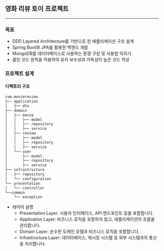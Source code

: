 ## 영화 리뷰 토이 프로젝트

------

### 목표
- DDD Layered Architecture를 기반으로 한 애플리케이션 구조 설계
- Spring Boot와 JPA를 활용한 백엔드 개발
- MongoDB를 데이터베이스로 사용하는 환경 구성 및 사용법 익히기
- 클린 코드 원칙을 적용하여 유지 보수성과 가독성이 높은 코드 작성

### 프로젝트 설계
#### 디렉토리 구조
```markdown
com.moviereview
├── application
│   ├── dto
├── domain
│   ├── movie
│   │   ├── model
│   │   ├── repository
│   │   ├── service
│   ├── review
│   │   ├── model
│   │   ├── repository
│   │   ├── service
│   └── user
│       ├── model
│       ├── repository
│       ├── service
├── infrastructure
│   ├── repository
│   └── configuration
└── presentation
│   └── controller
└──common
    └── exception
```
- 레이어 설명
  - Presentation Layer: 사용자 인터페이스, API 엔드포인트 등을 포함합니다.
  - Application Layer: 비즈니스 로직을 포함하지 않고, 애플리케이션의 흐름을 관리합니다.
  - Domain Layer: 순수한 도메인 모델과 비즈니스 로직을 포함합니다.
  - Infrastructure Layer: 데이터베이스, 메시징 시스템 등 외부 시스템과의 통신을 처리합니다.
